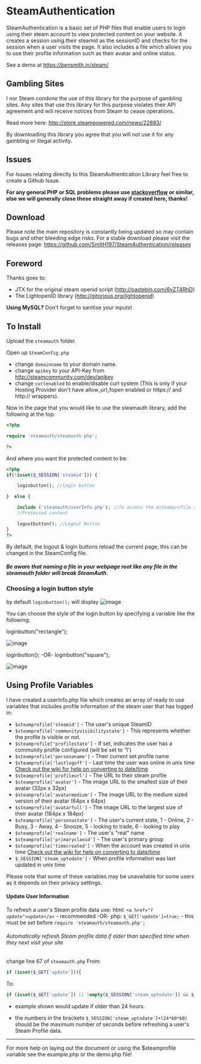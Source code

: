 # SteamAuthentication

SteamAuthentication is a basic set of PHP files that enable users to login using their steam account to view protected content on your website. it creates a session using their steamid as the sessionID and checks for the session when a user visits the page. It also includes a file which allows you to use their profile information such as their avatar and online status.

See a demo at https://bensmith.in/steam/

## Gambling Sites

I nor Steam condone the use of this library for the purpose of gambling sites. Any sites that use this library for this purpose violates their API agreement and will receive notices from Steam to cease operations.

Read more here:
http://store.steampowered.com/news/22883/

By downloading this library you agree that you will not use it for any gambling or illegal activity.

## Issues

For Issues relating directly to this SteamAuthentication Library feel free to create a Github Issue.

**For any general PHP or SQL problems please use [stackoverflow](http://stackoverflow.com/) or similar,
else we will generally close these straight away if created here, thanks!**

## Download

Please note the main repository is constantly being updated so may contain bugs and other bleeding edge risks. For a stable download please visit the releases page: https://github.com/SmItH197/SteamAuthentication/releases

## Foreword

Thanks goes to:
- JTX for the original steam openid script (http://pastebin.com/6vZT4RhD)
- The LightopenID library (http://gitorious.org/lightopenid)

**Using MySQL?** Don't forget to sanitise your inputs!

## To Install

Upload the `steamauth` folder.

Open up `SteamConfig.php` 
- change `domainname` to your domain name.
- change `apikey` to your API-Key from http://steamcommunity.com/dev/apikey
- change `curlenabled` to enable/disable curl system (This is only if your Hosting Provider don't have allow_url_fopen enabled or https:// and http:// wrappers).


Now in the page that you would like to use the steamauth library, add the following at the top:

```php
<?php

require 'steamauth/steamauth.php';

?>
```
And where you want the protected content to be:
```php
<?php
if(!isset($_SESSION['steamid'])) {

    loginbutton(); //login button

}  else {

    include ('steamauth/userInfo.php'); //To access the $steamprofile array
    //Protected content

    logoutbutton(); //Logout Button
}     
?>
```
By default, the logout & login buttons reload the current page, this can be changed in the SteamConfig file.

##### Be aware that naming a file in your webpage root like any file in the steamauth folder will break SteamAuth.

### Choosing a login button style

by default `loginbutton();` will display ![image](https://steamcommunity-a.akamaihd.net/public/images/signinthroughsteam/sits_02.png)

You can choose the style of the login button by specifying a variable like the following:

loginbutton("rectangle"); 

![image](https://steamcommunity-a.akamaihd.net/public/images/signinthroughsteam/sits_01.png)


loginbutton();
-OR-
loginbutton("square"); 

![image](https://steamcommunity-a.akamaihd.net/public/images/signinthroughsteam/sits_02.png)

    
## Using Profile Variables

I have created a userInfo.php file which creates an array of ready to use variables that includes profile information of the steam user that has logged in:

* `$steamprofile['steamid']` - The user's unique SteamID
* `$steamprofile['communityvisibilitystate']` - This represents whether the profile is visible or not.
* `$steamprofile['profilestate']` - If set, indicates the user has a community profile configured (will be set to '1')
* `$steamprofile['personaname']` - Their current set profile name
* `$steamprofile['lastlogoff']` - Last time the user was online in unix time [Check out the wiki for help on converting to date/time](https://github.com/SmItH197/SteamAuthentication/wiki/Converting-Unix-Time-Stamp)
* `$steamprofile['profileurl']` - The URL to their steam profile
* `$steamprofile['avatar']` - The image URL to the smallest size of their avatar (32px x 32px)
* `$steamprofile['avatarmedium']` - The image URL to the medium sized version of their avatar (64px x 64px)
* `$steamprofile['avatarfull']` - The image URL to the largest size of their avatar (184px x 184px)
* `$steamprofile['personastate']` - The user's current state, 1 - Online, 2 - Busy, 3 - Away, 4 - Snooze, 5 - looking to trade, 6 - looking to play
* `$steamprofile['realname']` - The user's "real" name
* `$steamprofile['primaryclanid']` - The user's primary group
* `$steamprofile['timecreated']` - When the account was created in unix time [Check out the wiki for help on converting to date/time](https://github.com/SmItH197/SteamAuthentication/wiki/Converting-Unix-Time-Stamp)
* `$_SESSION['steam_uptodate']` - When profile information was last updated in unix time

Please note that some of these variables may be unavailable for some users as it depends on their privacy settings. 

#### Update User Information

To refresh a user's Steam profile data use:
html: `<a href="?update">update</a>` - recommended
-OR-
php: `$_GET['update']=true;` - this must be set before `require 'steamauth/steamauth.php';`

###### Automatically refresh Steam profile data if older than specified time when they next visit your site

change line 67 of `steamauth.php` 
From:
```php
if (isset($_GET['update'])){ 
```
To:
```php
if (isset($_GET['update']) || !empty($_SESSION['steam_uptodate']) && $_SESSION['steam_uptodate']+(24*60*60) < time()){ 
```
- example shown would update if older than 24 hours.

- the numbers in the brackets `$_SESSION['steam_uptodate']+(24*60*60)` should be the maximum number of seconds before refreshing a user's Steam Profile data.

---

For more help on laying out the document or using the $steamprofile variable see the example.php or the demo.php file!
 

